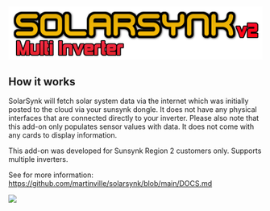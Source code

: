![](https://github.com/martinville/solarsynk_test/blob/main/logo.png)


## How it works
SolarSynk will fetch solar system data via the internet which was initially posted to the cloud via your sunsynk dongle. It does not have any physical interfaces that are connected directly to your inverter. 
Please also note that this add-on only populates sensor values with data. It does not come with any cards to display information.

This add-on was developed for Sunsynk Region 2 customers only. Supports multiple inverters.

See for more information: https://github.com/martinville/solarsynk/blob/main/DOCS.md

![](https://github.com/martinville/solarsynk/blob/main/solarsynkstarted.png)
